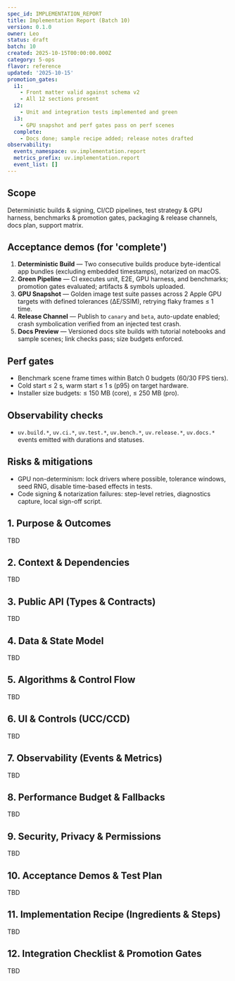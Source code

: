 ```yaml
---
spec_id: IMPLEMENTATION_REPORT
title: Implementation Report (Batch 10)
version: 0.1.0
owner: Leo
status: draft
batch: 10
created: 2025-10-15T00:00:00.000Z
category: 5-ops
flavor: reference
updated: '2025-10-15'
promotion_gates:
  i1:
    - Front matter valid against schema v2
    - All 12 sections present
  i2:
    - Unit and integration tests implemented and green
  i3:
    - GPU snapshot and perf gates pass on perf scenes
  complete:
    - Docs done; sample recipe added; release notes drafted
observability:
  events_namespace: uv.implementation.report
  metrics_prefix: uv.implementation.report
  event_list: []
---
```


## Scope
Deterministic builds & signing, CI/CD pipelines, test strategy & GPU harness,
benchmarks & promotion gates, packaging & release channels, docs plan, support matrix.

## Acceptance demos (for 'complete')
1. **Deterministic Build** — Two consecutive builds produce byte-identical app bundles (excluding embedded timestamps), notarized on macOS.
2. **Green Pipeline** — CI executes unit, E2E, GPU harness, and benchmarks; promotion gates evaluated; artifacts & symbols uploaded.
3. **GPU Snapshot** — Golden image test suite passes across 2 Apple GPU targets with defined tolerances (ΔE/SSIM), retrying flaky frames ≤ 1 time.
4. **Release Channel** — Publish to `canary` and `beta`, auto-update enabled; crash symbolication verified from an injected test crash.
5. **Docs Preview** — Versioned docs site builds with tutorial notebooks and sample scenes; link checks pass; size budgets enforced.

## Perf gates
- Benchmark scene frame times within Batch 0 budgets (60/30 FPS tiers).
- Cold start ≤ 2 s, warm start ≤ 1 s (p95) on target hardware.
- Installer size budgets: ≤ 150 MB (core), ≤ 250 MB (pro).

## Observability checks
- `uv.build.*`, `uv.ci.*`, `uv.test.*`, `uv.bench.*`, `uv.release.*`, `uv.docs.*` events emitted with durations and statuses.

## Risks & mitigations
- GPU non-determinism: lock drivers where possible, tolerance windows, seed RNG, disable time-based effects in tests.
- Code signing & notarization failures: step-level retries, diagnostics capture, local sign-off script.

## 1. Purpose & Outcomes
TBD


## 2. Context & Dependencies
TBD


## 3. Public API (Types & Contracts)
TBD


## 4. Data & State Model
TBD


## 5. Algorithms & Control Flow
TBD


## 6. UI & Controls (UCC/CCD)
TBD


## 7. Observability (Events & Metrics)
TBD


## 8. Performance Budget & Fallbacks
TBD


## 9. Security, Privacy & Permissions
TBD


## 10. Acceptance Demos & Test Plan
TBD


## 11. Implementation Recipe (Ingredients & Steps)
TBD


## 12. Integration Checklist & Promotion Gates
TBD

